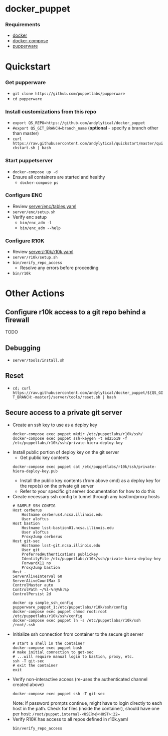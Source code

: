 # docker_puppet

### Requirements
- [docker](https://www.docker.com/products/docker-desktop)
- [docker-compose](https://docs.docker.com/compose/install/)
- [pupperware](https://github.com/puppetlabs/pupperware)

# Quickstart

### Get pupperware
- `git clone https://github.com/puppetlabs/pupperware`
- `cd pupperware`

### Install customizations from this repo
- `export QS_REPO=https://github.com/andylytical/docker_puppet`
- `#export QS_GIT_BRANCH=branch_name`  (__optional__ - specify a branch other than master)
- `curl https://raw.githubusercontent.com/andylytical/quickstart/master/quickstart.sh | bash`

### Start puppetserver
- `docker-compose up -d`
- Ensure all containers are started and healthy
  - `docker-compose ps`

### Configure ENC
- Review [server/enc/tables.yaml](server/enc/tables.yaml)
- `server/enc/setup.sh`
- Verify enc setup
  - `bin/enc_adm -l`
  - `bin/enc_adm --help`

### Configure R10K
- Review [server/r10k/r10k.yaml](server/r10k/r10k.yaml)
- `server/r10k/setup.sh`
- `bin/verify_repo_access`
  - Resolve any errors before proceeding
- `bin/r10k`


# Other Actions

## Configure r10k access to a git repo behind a firewall
TODO

## Debugging
- `server/tools/install.sh`

## Reset
- `cd; curl
  https://raw.githubusercontent.com/andylytical/docker_puppet/${QS_GIT_BRANCH:-master}/server/tools/reset.sh
  | bash`

## Secure access to a private git server
- Create an ssh key to use as a deploy key
  ```shell
  docker-compose exec puppet mkdir /etc/puppetlabs/r10k/ssh/
  docker-compose exec puppet ssh-keygen -t ed25519 -f /etc/puppetlabs/r10k/ssh/private-hiera-deploy-key
  ```
- Install public portion of deploy key on the git server
  - Get public key contents
  ```shell
  docker-compose exec puppet cat /etc/puppetlabs/r10k/ssh/private-hiera-deploy-key.pub
  ```
  - Install the public key contents (from above cmd) as a deploy key for the
    repo(s) on the private git server
  - Refer to your specific git server documentation for how to do this
- Create necessary ssh config to tunnel through any bastion/proxy hosts
  ```SSH Config
  # SAMPLE SSH CONFIG
  Host cerberus
      Hostname cerberus4.ncsa.illinois.edu
      User aloftus
  Host bastion
      Hostname lsst-bastion01.ncsa.illinois.edu
      User aloftus
      ProxyJump cerberus
  Host git-sec
      Hostname lsst-git.ncsa.illinois.edu
      User git
      PreferredAuthentications publickey
      IdentityFile /etc/puppetlabs/r10k/ssh/private-hiera-deploy-key
      ForwardX11 no
      ProxyJump bastion
  Host -
  ServerAliveInterval 60
  ServerAliveCountMax 3
  ControlMaster auto
  ControlPath ~/%l-%r@%h:%p
  ControlPersist 2d
  ```
  ```shell
  docker cp sample_ssh_config pupperware_puppet_1:/etc/puppetlabs/r10k/ssh/config
  docker-compose exec puppet chmod root:root /etc/puppetlabs/r10k/ssh/config
  docker-compose exec puppet ln -s /etc/puppetlabs/r10k/ssh /root/.ssh
  ```
- Initialize ssh connection from container to the secure git server
  ```shell
  # start a shell in the container
  docker-compose exec puppet bash
  # make initial connection to get-sec
  # ...will require manual login to bastion, proxy, etc.
  ssh -T git-sec
  # exit the container
  exit
  ```
- Verify non-interactive access (re-uses the authenticated channel created above)
  ```shell
  docker-compose exec puppet ssh -T git-sec
  ```
  Note: If password prompts continue, might have to login directly to each host
  in the path.  Check for files (inside the container), should have one per host:
  `/root/puppet.internal-<USER>@<HOST>:22=`
- Verify R10K has access to all repos defined in r10k.yaml
  ```shell
  bin/verify_repo_access
  ```




